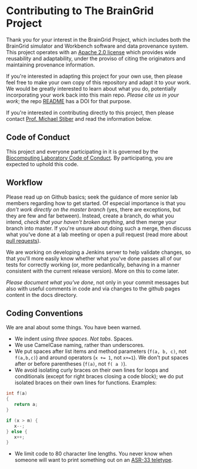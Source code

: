 # Contributing to The BrainGrid Project

Thank you for your interest in the BrainGrid Project, which includes both the BrainGrid simulator and Workbench software and data provenance system. This project operates with an [Apache 2.0 license](LICENSE.md) which provides wide reusability and adaptability, under the proviso of citing the originators and maintaining provenance information.

If you're interested in adapting this project for your own use, then please feel free to make your own copy of this repository and adapt it to your work. We would be greatly interested to learn about what you do, potentially incorporating your work back into this main repo. *Please cite us in your work*; the repo [README](README.md) has a DOI for that purpose.

If you're interested in contributing directly to this project, then please contact [Prof. Michael Stiber](mailto:stiber@uw.edu) and read the information below.

## Code of Conduct

This project and everyone participating in it is governed by the [Biocomputing Laboratory Code of Conduct](CODE_OF_CONDUCT.md). By participating, you are expected to uphold this code.

## Workflow

Please read up on Github basics; seek the guidance of more senior lab members regarding how to get started. Of especial importance is that you *don't work directly on the master branch* (yes, there are exceptions, but they are few and far between). Instead, create a branch, do what you intend, *check that your haven't broken anything*, and then merge your branch into master. If you're unsure about doing such a merge, then discuss what you've done at a lab meeting or open a pull request (read more about [pull requests](http://help.github.com/pull-requests/)).

We are working on developing a Jenkins server to help validate changes, so that you'll more easily know whether what you've done passes all of our tests for correctly working (or, more pedantically, behaving in a manner consistent with the current release version). More on this to come later.

*Please document what you've done*, not only in your commit messages but also with useful comments in code and via changes to the github pages content in the docs directory.

## Coding Conventions

We are anal about some things. You have been warned.

  * We indent using *three spaces*. *Not tabs*. Spaces.
  * We use CamelCase naming, rather than underscores.
  * We put spaces after list items and method parameters (`f(a, b, c)`, not `f(a,b,c)`) and around operators (`x += 1`, not `x+=1`). We don't put spaces after or before parentheses (`f(a)`, not `f( a )`).
  * We avoid isolating curly braces on their own lines for loops and conditionals (except for right braces closing a code block); we do put isolated braces on their own lines for functions. Examples:
  ```C++
  int f(a)
  {
     return a;
  }
  ```
  ```C++
  if (x > m) {
     x--;
  } else {
     x++;
  }
  ```
  * We limit code to 80 character line lengths. You never know when someone will want to print something out on an [ASR-33 teletype](https://en.wikipedia.org/wiki/Teletype_Model_33).
  
  

